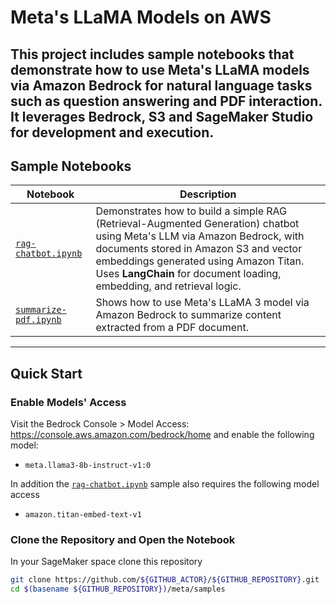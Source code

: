
# Meta's LLaMA Models on AWS

This project includes sample notebooks that demonstrate how to use Meta's LLaMA models via Amazon Bedrock for natural language tasks such as question answering and PDF interaction. It leverages Bedrock, S3 and SageMaker Studio for development and execution.
---

## Sample Notebooks

| Notebook             | Description |
|----------------------|-------------|
| [`rag-chatbot.ipynb`](samples/rag-chatbot.ipynb) | Demonstrates how to build a simple RAG (Retrieval-Augmented Generation) chatbot using Meta's LLM via Amazon Bedrock, with documents stored in Amazon S3 and vector embeddings generated using Amazon Titan. Uses **LangChain** for document loading, embedding, and retrieval logic. |
| [`summarize-pdf.ipynb`](samples/summarize-pdf.ipynb) | Shows how to use Meta's LLaMA 3 model via Amazon Bedrock to summarize content extracted from a PDF document.  |

---

## Quick Start

###  Enable Models' Access
Visit the Bedrock Console > Model Access: https://console.aws.amazon.com/bedrock/home and enable the following model:
- `meta.llama3-8b-instruct-v1:0`

In addition the [`rag-chatbot.ipynb`](samples/rag-chatbot.ipynb) sample also requires the following model access
- `amazon.titan-embed-text-v1`


### Clone the Repository and Open the Notebook
In your SageMaker space clone this repository
```bash
git clone https://github.com/${GITHUB_ACTOR}/${GITHUB_REPOSITORY}.git
cd $(basename ${GITHUB_REPOSITORY})/meta/samples
